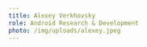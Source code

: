 ```yaml
---
title: Alexey Verkhovsky
role: Android Research & Development
photo: /img/uploads/alexey.jpeg
---
```

